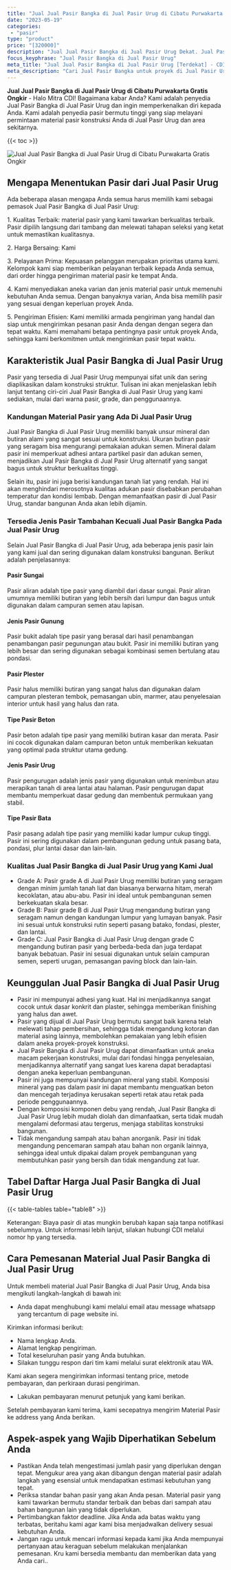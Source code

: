 ```yaml
---
title: "Jual Jual Pasir Bangka di Jual Pasir Urug di Cibatu Purwakarta Gratis Ongkir"
date: "2023-05-19"
categories:
 - "pasir"
type: "product"
price: "[320000]"
description: "Jual Jual Pasir Bangka di Jual Pasir Urug Dekat. Jual Pasir Bangka ini sering dipakai dalam proyek konstruksi sebagai bahan campuran yang berkualitas dan bersih. Silakan hubungi kami untuk informasi lebih lanjut."
focus_keyphrase: "Jual Pasir Bangka di Jual Pasir Urug"
meta_title: "Jual Jual Pasir Bangka di Jual Pasir Urug [Terdekat] - CDI"
meta_description: "Cari Jual Pasir Bangka untuk proyek di Jual Pasir Urug? Kami menawarkan Jual Pasir Bangka berkualitas untuk bahan campuran. Dapatkan penawaran terbaik sekarang."
---
```


**Jual Jual Pasir Bangka di Jual Pasir Urug di Cibatu Purwakarta Gratis Ongkir** - Halo Mitra CDI! Bagaimana kabar Anda? Kami adalah penyedia Jual Pasir Bangka di Jual Pasir Urug dan ingin memperkenalkan diri kepada Anda. Kami adalah penyedia pasir bermutu tinggi yang siap melayani permintaan material pasir konstruksi Anda di Jual Pasir Urug dan area sekitarnya.

{{< toc >}}

![Jual Jual Pasir Bangka di Jual Pasir Urug di Cibatu Purwakarta Gratis Ongkir](/images/pasir/pasir-bangunan-21.jpg)

## Mengapa Menentukan Pasir dari Jual Pasir Urug

Ada beberapa alasan mengapa Anda semua harus memilih kami sebagai pemasok Jual Pasir Bangka di Jual Pasir Urug:

1\.  Kualitas Terbaik: material pasir yang kami tawarkan berkualitas terbaik. Pasir dipilih langsung dari tambang dan melewati tahapan seleksi yang ketat untuk memastikan kualitasnya.

2\.  Harga Bersaing: Kami

3\.  Pelayanan Prima: Kepuasan pelanggan merupakan prioritas utama kami. Kelompok kami siap memberikan pelayanan terbaik kepada Anda semua, dari order hingga pengiriman material pasir ke tempat Anda.

4\.  Kami menyediakan aneka varian dan jenis material pasir untuk memenuhi kebutuhan Anda semua. Dengan banyaknya varian, Anda bisa memilih pasir yang sesuai dengan keperluan proyek Anda.

5\.  Pengiriman Efisien: Kami memiliki armada pengiriman yang handal dan siap untuk mengirimkan pesanan pasir Anda dengan dengan segera dan tepat waktu. Kami memahami betapa pentingnya pasir untuk proyek Anda, sehingga kami berkomitmen untuk mengirimkan pasir tepat waktu.

## Karakteristik Jual Pasir Bangka di Jual Pasir Urug

Pasir yang tersedia di Jual Pasir Urug mempunyai sifat unik dan sering diaplikasikan dalam konstruksi struktur. Tulisan ini akan menjelaskan lebih lanjut tentang ciri-ciri Jual Pasir Bangka di Jual Pasir Urug yang kami sediakan, mulai dari warna pasir, grade, dan penggunaannya.

### Kandungan Material Pasir yang Ada Di Jual Pasir Urug

Jual Pasir Bangka di Jual Pasir Urug memiliki banyak unsur mineral dan butiran alami yang sangat sesuai untuk konstruksi. Ukuran butiran pasir yang seragam bisa mengurangi pemakaian adukan semen. Mineral dalam pasir ini memperkuat adhesi antara partikel pasir dan adukan semen, menjadikan Jual Pasir Bangka di Jual Pasir Urug alternatif yang sangat bagus untuk struktur berkualitas tinggi.

Selain itu, pasir ini juga berisi kandungan tanah liat yang rendah. Hal ini akan menghindari merosotnya kualitas adukan pasir disebabkan perubahan temperatur dan kondisi lembab. Dengan memanfaatkan pasir di Jual Pasir Urug, standar bangunan Anda akan lebih dijamin.

### Tersedia Jenis Pasir Tambahan Kecuali Jual Pasir Bangka Pada Jual Pasir Urug

Selain Jual Pasir Bangka di Jual Pasir Urug, ada beberapa jenis pasir lain yang kami jual dan sering digunakan dalam konstruksi bangunan. Berikut adalah penjelasannya:

#### Pasir Sungai

Pasir aliran adalah tipe pasir yang diambil dari dasar sungai. Pasir aliran umumnya memiliki butiran yang lebih bersih dari lumpur dan bagus untuk digunakan dalam campuran semen atau lapisan.

#### Jenis Pasir Gunung

Pasir bukit adalah tipe pasir yang berasal dari hasil penambangan penambangan pasir pegunungan atau bukit. Pasir ini memiliki butiran yang lebih besar dan sering digunakan sebagai kombinasi semen bertulang atau pondasi.

#### Pasir Plester

Pasir halus memiliki butiran yang sangat halus dan digunakan dalam campuran plesteran tembok, pemasangan ubin, marmer, atau penyelesaian interior untuk hasil yang halus dan rata.

#### Tipe Pasir Beton

Pasir beton adalah tipe pasir yang memiliki butiran kasar dan merata. Pasir ini cocok digunakan dalam campuran beton untuk memberikan kekuatan yang optimal pada struktur utama gedung.

#### Jenis Pasir Urug

Pasir pengurugan adalah jenis pasir yang digunakan untuk menimbun atau merapikan tanah di area lantai atau halaman. Pasir pengurugan dapat membantu memperkuat dasar gedung dan membentuk permukaan yang stabil.

#### Tipe Pasir Bata

Pasir pasang adalah tipe pasir yang memiliki kadar lumpur cukup tinggi. Pasir ini sering digunakan dalam pembangunan gedung untuk pasang bata, pondasi, plur lantai dasar dan lain-lain.

### Kualitas Jual Pasir Bangka di Jual Pasir Urug yang Kami Jual

*   Grade A: Pasir grade A di Jual Pasir Urug memiliki butiran yang seragam dengan minim jumlah tanah liat dan biasanya berwarna hitam, merah kecoklatan, atau abu-abu. Pasir ini ideal untuk pembangunan semen berkekuatan skala besar.
*   Grade B: Pasir grade B di Jual Pasir Urug mengandung butiran yang seragam namun dengan kandungan lumpur yang lumayan banyak. Pasir ini sesuai untuk konstruksi rutin seperti pasang batako, fondasi, plester, dan lantai.
*   Grade C: Jual Pasir Bangka di Jual Pasir Urug dengan grade C mengandung butiran pasir yang berbeda-beda dan juga terdapat banyak bebatuan. Pasir ini sesuai digunakan untuk selain campuran semen, seperti urugan, pemasangan paving block dan lain-lain.

## Keunggulan Jual Pasir Bangka di Jual Pasir Urug

*   Pasir ini mempunyai adhesi yang kuat. Hal ini menjadikannya sangat cocok untuk dasar konkrit dan plaster, sehingga memberikan finishing yang halus dan awet.
*   Pasir yang dijual di Jual Pasir Urug bermutu sangat baik karena telah melewati tahap pembersihan, sehingga tidak mengandung kotoran dan material asing lainnya, membolehkan pemakaian yang lebih efisien dalam aneka proyek-proyek konstruksi.
*   Jual Pasir Bangka di Jual Pasir Urug dapat dimanfaatkan untuk aneka macam pekerjaan konstruksi, mulai dari fondasi hingga penyelesaian, menjadikannya alternatif yang sangat lues karena dapat beradaptasi dengan aneka keperluan pembangunan.
*   Pasir ini juga mempunyai kandungan mineral yang stabil. Komposisi mineral yang pas dalam pasir ini dapat membantu menguatkan beton dan mencegah terjadinya kerusakan seperti retak atau retak pada periode penggunaannya.
*   Dengan komposisi komponen debu yang rendah, Jual Pasir Bangka di Jual Pasir Urug lebih mudah diolah dan dimanfaatkan, serta tidak mudah mengalami deformasi atau tergerus, menjaga stabilitas konstruksi bangunan.
*   Tidak mengandung sampah atau bahan anorganik. Pasir ini tidak mengandung pencemaran sampah atau bahan non organik lainnya, sehingga ideal untuk dipakai dalam proyek pembangunan yang membutuhkan pasir yang bersih dan tidak mengandung zat luar.

## Tabel Daftar Harga Jual Pasir Bangka di Jual Pasir Urug

{{< table-tables table="table8" >}}

Keterangan: Biaya pasir di atas mungkin berubah kapan saja tanpa notifikasi sebelumnya. Untuk informasi lebih lanjut, silakan hubungi CDI melalui nomor hp yang tersedia.

## Cara Pemesanan Material Jual Pasir Bangka di Jual Pasir Urug

Untuk membeli material Jual Pasir Bangka di Jual Pasir Urug, Anda bisa mengikuti langkah-langkah di bawah ini:

*   Anda dapat menghubungi kami melalui email atau message whatsapp yang tercantum di page website ini.

Kirimkan informasi berikut:

*   Nama lengkap Anda.
*   Alamat lengkap pengiriman.
*   Total keseluruhan pasir yang Anda butuhkan.
*   Silakan tunggu respon dari tim kami melalui surat elektronik atau WA.

Kami akan segera mengirimkan informasi tentang price, metode pembayaran, dan perkiraan durasi pengiriman.
*   Lakukan pembayaran menurut petunjuk yang kami berikan.

Setelah pembayaran kami terima, kami secepatnya mengirim Material Pasir ke address yang Anda berikan.

## Aspek-aspek yang Wajib Diperhatikan Sebelum Anda

*   Pastikan Anda telah mengestimasi jumlah pasir yang diperlukan dengan tepat. Mengukur area yang akan dibangun dengan material pasir adalah langkah yang esensial untuk mendapatkan estimasi kebutuhan yang tepat.
*   Periksa standar bahan pasir yang akan Anda pesan. Material pasir yang kami tawarkan bermutu standar terbaik dan bebas dari sampah atau bahan bangunan lain yang tidak diperlukan.
*   Pertimbangkan faktor deadline. Jika Anda ada batas waktu yang terbatas, beritahu kami agar kami bisa menjadwalkan delivery sesuai kebutuhan Anda.
*   Jangan ragu untuk mencari informasi kepada kami jika Anda mempunyai pertanyaan atau keraguan sebelum melakukan menjalankan pemesanan. Kru kami bersedia membantu dan memberikan data yang Anda cari..
